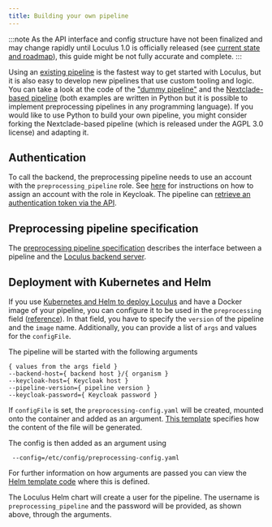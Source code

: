 ```yaml
---
title: Building your own pipeline
---
```


:::note
As the API interface and config structure have not been finalized and may change rapidly until Loculus 1.0 is officially released (see [current state and roadmap](../../introduction/current-state-and-roadmap/)), this guide might be not fully accurate and complete.
:::

Using an [existing pipeline](../existing-preprocessing-pipelines/) is the fastest way to get started with Loculus, but it is also easy to develop new pipelines that use custom tooling and logic. You can take a look at the code of the ["dummy pipeline"](https://github.com/loculus-project/loculus/tree/main/preprocessing/dummy) and the [Nextclade-based pipeline](https://github.com/loculus-project/loculus/tree/main/preprocessing/nextclade) (both examples are written in Python but it is possible to implement preprocessing pipelines in any programming language). If you would like to use Python to build your own pipeline, you might consider forking the Nextclade-based pipeline (which is released under the AGPL 3.0 license) and adapting it.

## Authentication

To call the backend, the preprocessing pipeline needs to use an account with the `preprocessing_pipeline` role. See [here](../user-administration/#processing-pipeline) for instructions on how to assign an account with the role in Keycloak. The pipeline can [retrieve an authentication token via the API](../../for-users/authenticate-via-api/).

## Preprocessing pipeline specification

The [preprocessing pipeline specification](https://github.com/loculus-project/loculus/blob/main/preprocessing/specification.md) describes the interface between a pipeline and the [Loculus backend server](../introduction/glossary.md#backend).

## Deployment with Kubernetes and Helm

If you use [Kubernetes and Helm to deploy Loculus](../setup-with-kubernetes/) and have a Docker image of your pipeline, you can configure it to be used in the `preprocessing` field ([reference](http://localhost:4321/reference/helm-chart-config/#organism-type)). In that field, you have to specify the `version` of the pipeline and the `image` name. Additionally, you can provide a list of `args` and values for the `configFile`.

The pipeline will be started with the following arguments

```
{ values from the args field }
--backend-host={ backend host }/{ organism }
--keycloak-host={ Keycloak host }
--pipeline-version={ pipeline version }
--keycloak-password={ Keycloak password }
```

If `configFile` is set, the `preprocessing-config.yaml` will be created, mounted onto the container and added as an argument. [This template](https://github.com/loculus-project/loculus/blob/c723c562ed2ca4a0252b3899fd375dab9a652c5a/kubernetes/loculus/templates/loculus-preprocessing-config.yaml#L12) specifies how the content of the file will be generated.

The config is then added as an argument using

```
 --config=/etc/config/preprocessing-config.yaml
```

For further information on how arguments are passed you can view the [Helm template code](https://github.com/loculus-project/loculus/blob/c723c562ed2ca4a0252b3899fd375dab9a652c5a/kubernetes/loculus/templates/loculus-preprocessing-deployment.yaml#L43) where this is defined.

The Loculus Helm chart will create a user for the pipeline. The username is `preprocessing_pipeline` and the password will be provided, as shown above, through the arguments.
